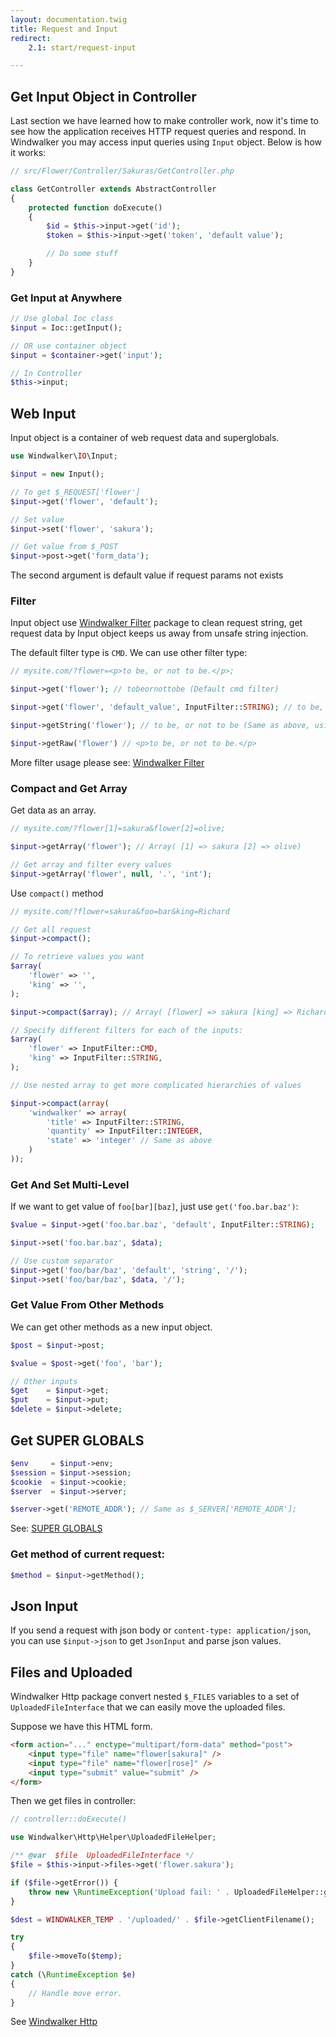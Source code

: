 ```yaml
---
layout: documentation.twig
title: Request and Input
redirect:
    2.1: start/request-input 

---
```


## Get Input Object in Controller

Last section we have learned how to make controller work, now it's time to see how the application receives HTTP request queries and respond.
In Windwalker you may access input queries using `Input` object. Below is how it works:

```php
// src/Flower/Controller/Sakuras/GetController.php

class GetController extends AbstractController
{
	protected function doExecute()
	{
		$id = $this->input->get('id');
		$token = $this->input->get('token', 'default value');

		// Do some stuff
	}
}
```

### Get Input at Anywhere

```php
// Use global Ioc class
$input = Ioc::getInput();

// OR use container object
$input = $container->get('input');

// In Controller
$this->input;
```

## Web Input

Input object is a container of web request data and superglobals.

```php
use Windwalker\IO\Input;

$input = new Input();

// To get $_REQUEST['flower']
$input->get('flower', 'default');

// Set value
$input->set('flower', 'sakura');

// Get value from $_POST
$input->post->get('form_data');
```

The second argument is default value if request params not exists

### Filter

Input object use [Windwalker Filter](https://github.com/ventoviro/windwalker-filter) package to clean request string,
get request data by Input object keeps us away from unsafe string injection.

The default filter type is `CMD`. We can use other filter type:

```php
// mysite.com/?flower=<p>to be, or not to be.</p>;

$input->get('flower'); // tobeornottobe (Default cmd filter)

$input->get('flower', 'default_value', InputFilter::STRING); // to be, or not to be

$input->getString('flower'); // to be, or not to be (Same as above, using magic method)

$input->getRaw('flower') // <p>to be, or not to be.</p>
```

More filter usage please see: [Windwalker Filter](https://github.com/ventoviro/windwalker-filter)

### Compact and Get Array

Get data as an array.

```php
// mysite.com/?flower[1]=sakura&flower[2]=olive;

$input->getArray('flower'); // Array( [1] => sakura [2] => olive)

// Get array and filter every values
$input->getArray('flower', null, '.', 'int');
```

Use `compact()` method

```php
// mysite.com/?flower=sakura&foo=bar&king=Richard

// Get all request
$input->compact();

// To retrieve values you want
$array(
    'flower' => '',
    'king' => '',
);

$input->compact($array); // Array( [flower] => sakura [king] => Richard)

// Specify different filters for each of the inputs:
$array(
    'flower' => InputFilter::CMD,
    'king' => InputFilter::STRING,
);

// Use nested array to get more complicated hierarchies of values

$input->compact(array(
    'windwalker' => array(
        'title' => InputFilter::STRING,
        'quantity' => InputFilter::INTEGER,
        'state' => 'integer' // Same as above
    )
));
```

### Get And Set Multi-Level

If we want to get value of `foo[bar][baz]`, just use `get('foo.bar.baz')`:

```php
$value = $input->get('foo.bar.baz', 'default', InputFilter::STRING);

$input->set('foo.bar.baz', $data);

// Use custom separator
$input->get('foo/bar/baz', 'default', 'string', '/');
$input->set('foo/bar/baz', $data, '/');
```

### Get Value From Other Methods

We can get other methods as a new input object.

```php
$post = $input->post;

$value = $post->get('foo', 'bar');

// Other inputs
$get    = $input->get;
$put    = $input->put;
$delete = $input->delete;
```

## Get SUPER GLOBALS

```php
$env     = $input->env;
$session = $input->session;
$cookie  = $input->cookie;
$server  = $input->server;

$server->get('REMOTE_ADDR'); // Same as $_SERVER['REMOTE_ADDR'];
```

See: [SUPER GLOBALS](http://php.net/manual/en/language.variables.superglobals.php)

### Get method of current request:

```php
$method = $input->getMethod();
```

## Json Input

If you send a request with json body or `content-type: application/json`, you can use `$input->json` to
get `JsonInput` and parse json values.

## Files and Uploaded

Windwalker Http package convert nested `$_FILES` variables to a set of `UploadedFileInterface` that we can easily move the uploaded files.

Suppose we have this HTML form.

```html
<form action="..." enctype="multipart/form-data" method="post">
    <input type="file" name="flower[sakura]" />
    <input type="file" name="flower[rose]" />
    <input type="submit" value="submit" />
</form>
```

Then we get files in controller:

```php
// controller::doExecute()

use Windwalker\Http\Helper\UploadedFileHelper;

/** @var  $file  UploadedFileInterface */
$file = $this->input->files->get('flower.sakura');

if ($file->getError()) {
    throw new \RuntimeException('Upload fail: ' . UploadedFileHelper::getUploadMessage($file->getError()), 500);
}

$dest = WINDWALKER_TEMP . '/uploaded/' . $file->getClientFilename();

try
{
    $file->moveTo($temp);
}
catch (\RuntimeException $e)
{
    // Handle move error.
}
```

See [Windwalker Http](https://github.com/ventoviro/windwalker-http)
